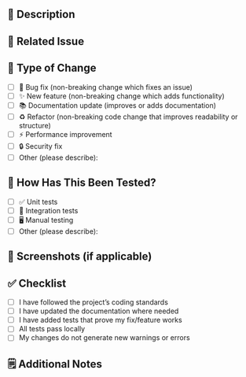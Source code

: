 ## 📖 Description

<!-- Provide a short summary of the changes made in this PR -->

## 🔗 Related Issue

<!-- Link to the related issue (if any). Example: Closes #123 -->

## 📝 Type of Change

<!-- Please check the ones that apply -->

- [ ] 🐛 Bug fix (non-breaking change which fixes an issue)
- [ ] ✨ New feature (non-breaking change which adds functionality)
- [ ] 📚 Documentation update (improves or adds documentation)
- [ ] ♻️ Refactor (non-breaking code change that improves readability or structure)
- [ ] ⚡️ Performance improvement
- [ ] 🔒 Security fix
- [ ] Other (please describe):

## 🧪 How Has This Been Tested?

<!-- Describe how you tested your changes. Add steps or test cases if applicable -->

- [ ] ✅ Unit tests
- [ ] 🔗 Integration tests
- [ ] 🖥️ Manual testing
- [ ] Other (please describe):

## 📸 Screenshots (if applicable)

<!-- Add screenshots or recordings to show your changes -->

## ✅ Checklist

- [ ] I have followed the project’s coding standards
- [ ] I have updated the documentation where needed
- [ ] I have added tests that prove my fix/feature works
- [ ] All tests pass locally
- [ ] My changes do not generate new warnings or errors

## 🗒️ Additional Notes

<!-- Add any extra information or context here -->
